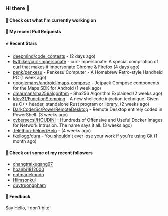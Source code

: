 ### Hi there 👋

#### 👷 Check out what I'm currently working on

#### 🔨 My recent Pull Requests


#### ⭐ Recent Stars

- [deepmind/code_contests](https://github.com/deepmind/code_contests) -  (2 days ago)
- [lwthiker/curl-impersonate](https://github.com/lwthiker/curl-impersonate) - curl-impersonate: A special compilation of curl that makes it impersonate Chrome &amp; Firefox (4 days ago)
- [penk/penkesu](https://github.com/penk/penkesu) - Penkesu Computer - A Homebrew Retro-style Handheld PC (1 week ago)
- [googlemaps/android-maps-compose](https://github.com/googlemaps/android-maps-compose) - Jetpack Compose components for the Maps SDK for Android (1 week ago)
- [dmarman/sha256algorithm](https://github.com/dmarman/sha256algorithm) - Sha256 Algorithm Explained (2 weeks ago)
- [Idov31/FunctionStomping](https://github.com/Idov31/FunctionStomping) - A new shellcode injection technique. Given as C&#43;&#43; header, standalone Rust program or library. (2 weeks ago)
- [DarkCoderSc/PowerRemoteDesktop](https://github.com/DarkCoderSc/PowerRemoteDesktop) - Remote Desktop entirely coded in PowerShell. (3 weeks ago)
- [cybersecsi/HOUDINI](https://github.com/cybersecsi/HOUDINI) - Hundreds of Offensive and Useful Docker Images for Network Intrusion. The name says it all. (3 weeks ago)
- [Telethon-helper/Help](https://github.com/Telethon-helper/Help) -  (4 weeks ago)
- [tkellogg/dura](https://github.com/tkellogg/dura) - You shouldn&#39;t ever lose your work if you&#39;re using Git (1 month ago)

#### 👯 Check out some of my recent followers

- [changtraixuqang97](https://github.com/changtraixuqang97)
- [hoanbi1812000](https://github.com/hoanbi1812000)
- [notmariekondo](https://github.com/notmariekondo)
- [Hiimsonkul](https://github.com/Hiimsonkul)
- [duytruongpham](https://github.com/duytruongpham)

#### 💬 Feedback

Say Hello, I don't bite!